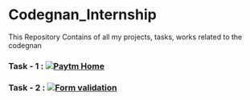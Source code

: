 # Codegnan_Internship
This Repository Contains of all my projects, tasks, works related to the codegnan

### Task - 1  :  [![Paytm Home](https://img.shields.io/badge/-Paytm%20Home%20Page-blueviolet)](https://mjnvsai.github.io/Codegnan_MERN/Paytm/index.html)

### Task - 2  :  [![Form validation](https://img.shields.io/badge/-Form%20Validations-blueviolet)](https://mjnvsai.github.io/Codegnan_MERN/RegistrationForm.html)
